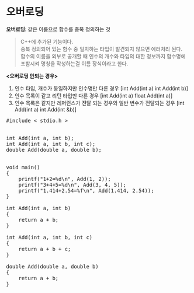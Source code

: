 # 오버로딩
**오버로딩**: 같은 이름으로 함수를 중복 정의하는 것     
> C++에 추가된 기능이다.  
> 중복 정의되어 있는 함수 중 일치하는 타입이 발견되지 않으면 에러처리 된다.  
> 함수의 이름을 외부로 공개할 때 인수의 개수와 타입의 대한 정보까지 함수명에 포함시켜 명칭을 작성하는걸 이름 장식이라고 한다.

**<오버로딩 안되는 경우>**
1. 인수 타입, 개수가 동일하지만 인수명만 다른 경우 [int Add(int a) int Add(int b)]
2. 인수 목록이 같고 리턴 타입만 다른 경우 [int Add(int a) float Add(int a)]
3. 인수 목록은 같지만 레퍼런스가 전달 되는 경우와 일반 변수가 전달되는 경우 [int Add(int a) int Add(int &b)]

<pre>#include < stdio.h >


int Add(int a, int b);
int Add(int a, int b, int c);
double Add(double a, double b);


void main()
{
    printf("1+2=%d\n", Add(1, 2));
    printf("3+4+5=%d\n", Add(3, 4, 5));
    printf("1.414+2.54=%f\n", Add(1.414, 2.54));
}

int Add(int a, int b)
{
    return a + b;
}

int Add(int a, int b, int c)
{
    return a + b + c;
}

double Add(double a, double b)
{
    return a + b;
}</pre>
